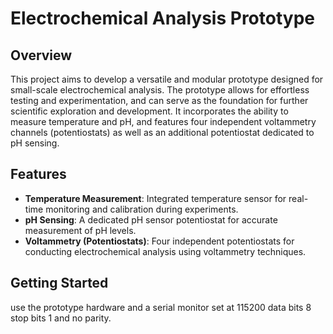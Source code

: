 # Electrochemical Analysis Prototype

## Overview

This project aims to develop a versatile and modular prototype designed for small-scale electrochemical analysis. The prototype allows for effortless testing and experimentation, and can serve as the foundation for further scientific exploration and development. It incorporates the ability to measure temperature and pH, and features four independent voltammetry channels (potentiostats) as well as an additional potentiostat dedicated to pH sensing.

## Features

- **Temperature Measurement**: Integrated temperature sensor for real-time monitoring and calibration during experiments.
- **pH Sensing**: A dedicated pH sensor potentiostat for accurate measurement of pH levels.
- **Voltammetry (Potentiostats)**: Four independent potentiostats for conducting electrochemical analysis using voltammetry techniques.

## Getting Started
use the prototype hardware and a serial monitor set at 115200 data bits 8 stop bits 1 and no parity.

